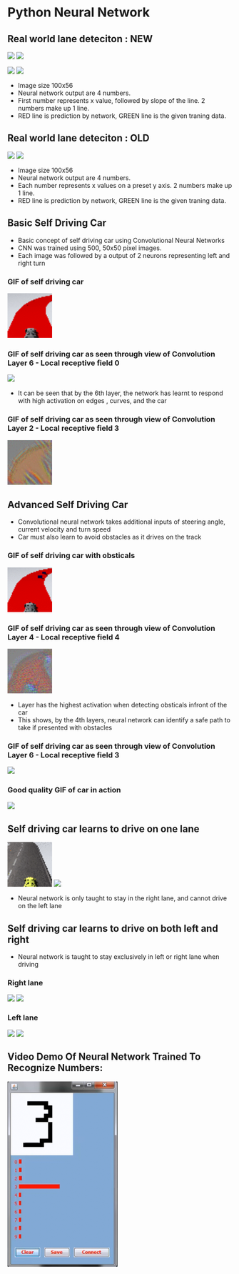 # Python Neural Network

## Real world lane deteciton : NEW
![](https://github.com/InderPabla/PythonNeuralNetwork/blob/master/Images/17.gif)
![](https://github.com/InderPabla/PythonNeuralNetwork/blob/master/Images/18.gif)

![](https://github.com/InderPabla/PythonNeuralNetwork/blob/master/Images/19.gif)
![](https://github.com/InderPabla/PythonNeuralNetwork/blob/master/Images/20.gif)
- Image size 100x56
- Neural network output are 4 numbers.
- First number represents x value, followed by slope of the line. 2 numbers make up 1 line.
- RED line is prediction by network, GREEN line is the given traning data.


## Real world lane deteciton : OLD
![](https://github.com/InderPabla/PythonNeuralNetwork/blob/master/Images/15.gif)
![](https://github.com/InderPabla/PythonNeuralNetwork/blob/master/Images/16.gif)
- Image size 100x56
- Neural network output are 4 numbers.
- Each number represents x values on a preset y axis. 2 numbers make up 1 line.
- RED line is prediction by network, GREEN line is the given traning data.


## Basic Self Driving Car 
- Basic concept of self driving car using Convolutional Neural Networks 
- CNN was trained using 500, 50x50 pixel images. 
- Each image was followed by a output of 2 neurons representing left and right turn 

### GIF of self driving car
![](https://github.com/InderPabla/PythonNeuralNetwork/blob/master/Images/3.gif)

### GIF of self driving car as seen through view of Convolution Layer 6 - Local receptive field 0
![](https://github.com/InderPabla/PythonNeuralNetwork/blob/master/Images/2.gif)
- It can be seen that by the 6th layer, the network has learnt to respond with high activation on edges , curves, and the car

### GIF of self driving car as seen through view of Convolution Layer 2 - Local receptive field 3
![](https://github.com/InderPabla/PythonNeuralNetwork/blob/master/Images/4.gif)

## Advanced Self Driving Car 
- Convolutional neural network takes additional inputs of steering angle, current velocity and turn speed 
- Car must also learn to avoid obstacles as it drives on the track

### GIF of self driving car with obsticals 
![](https://github.com/InderPabla/PythonNeuralNetwork/blob/master/Images/7.gif)

### GIF of self driving car as seen through view of Convolution Layer 4 - Local receptive field 4
![](https://github.com/InderPabla/PythonNeuralNetwork/blob/master/Images/8.gif)
- Layer has the highest activation when detecting obsticals infront of the car 
- This shows, by the 4th layers, neural network can identify a safe path to take if presented with obstacles 

### GIF of self driving car as seen through view of Convolution Layer 6 - Local receptive field 3
![](https://github.com/InderPabla/PythonNeuralNetwork/blob/master/Images/6.gif)

### Good quality GIF of car in action
![](https://github.com/InderPabla/PythonNeuralNetwork/blob/master/Images/5.gif)

## Self driving car learns to drive on one lane
![](https://github.com/InderPabla/PythonNeuralNetwork/blob/master/Images/10.gif)
![](https://github.com/InderPabla/PythonNeuralNetwork/blob/master/Images/9.gif)
- Neural network is only taught to stay in the right lane, and cannot drive on the left lane

## Self driving car learns to drive on both left and right
- Neural network is taught to stay exclusively in left or right lane when driving

### Right lane
![](https://github.com/InderPabla/PythonNeuralNetwork/blob/master/Images/11.gif)
![](https://github.com/InderPabla/PythonNeuralNetwork/blob/master/Images/12.gif)

### Left lane
![](https://github.com/InderPabla/PythonNeuralNetwork/blob/master/Images/13.gif)
![](https://github.com/InderPabla/PythonNeuralNetwork/blob/master/Images/14.gif)

## Video Demo Of Neural Network Trained To Recognize Numbers:
[![ScreenShot](https://github.com/InderPabla/PythonNeuralNetwork/blob/master/Images/1.PNG)](http://youtu.be/yt6k5CD7e6M)


